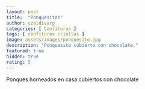 ```yaml
---
layout: post
title:  "Ponquesitos"
author: czaldivarp
categories: [ Confituras ]
tags: [ confituras criollas ]
image: assets/images/ponquesito.jpg
description: "Ponquesito cubierto con chocolate."
featured: true
hidden: true
rating: 5
---
```


Ponques horneados en casa cubiertos con chocolate